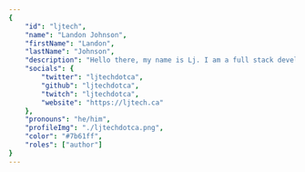 ```yaml
---
{
	"id": "ljtech",
	"name": "Landon Johnson",
	"firstName": "Landon",
	"lastName": "Johnson",
	"description": "Hello there, my name is Lj. I am a full stack developer.",
	"socials": {
		"twitter": "ljtechdotca",
		"github": "ljtechdotca",
		"twitch": "ljtechdotca",
		"website": "https://ljtech.ca"
	},
	"pronouns": "he/him",
	"profileImg": "./ljtechdotca.png",
	"color": "#7b61ff",
	"roles": ["author"]
}
---
```

